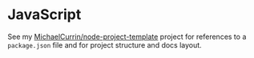 # JavaScript

See my [MichaelCurrin/node-project-template](https://github.com/MichaelCurrin/node-project-template) project for references to a `package.json` file and for project structure and docs layout.
